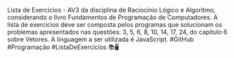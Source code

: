 Lista de Exercícios - AV3 da disciplina de Raciocínio Lógico e Algoritmo, considerando o livro Fundamentos de Programação de Computadores. A lista de exercícios deve ser composta pelos programas que solucionam os problemas apresentados nas questões: 3, 5, 6, 8, 10, 14, 17, 24, do capítulo 6 sobre Vetores. A linguagem a ser utilizada é JavaScript. #GitHub #Programação #ListaDeExercícios 📚🖥️